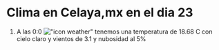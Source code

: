 # Clima en Celaya,mx en el dia 23

1. A las 0:0 !["icon weather"](http://openweathermap.org/img/w/01n.png) tenemos una temperatura de 18.68 C con cielo claro y  vientos de 3.1 y nubosidad al 5%
